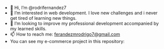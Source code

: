 - 👋 Hi, I’m @rodrifernandez7
- 👀 I’m interested in web development. I love new challenges and i never get tired of learning new things.
- 💞️ I’m looking to improve my professional development accompanied by my learned skills.
- 📫 How to reach me: ferandezmrodrigo7@gmail.com
- You can see my e-commerce project in this repository: 
<!---
rodrifernandez7/rodrifernandez7 is a ✨ special ✨ repository because its `README.md` (this file) appears on your GitHub profile.
You can click the Preview link to take a look at your changes.
--->
